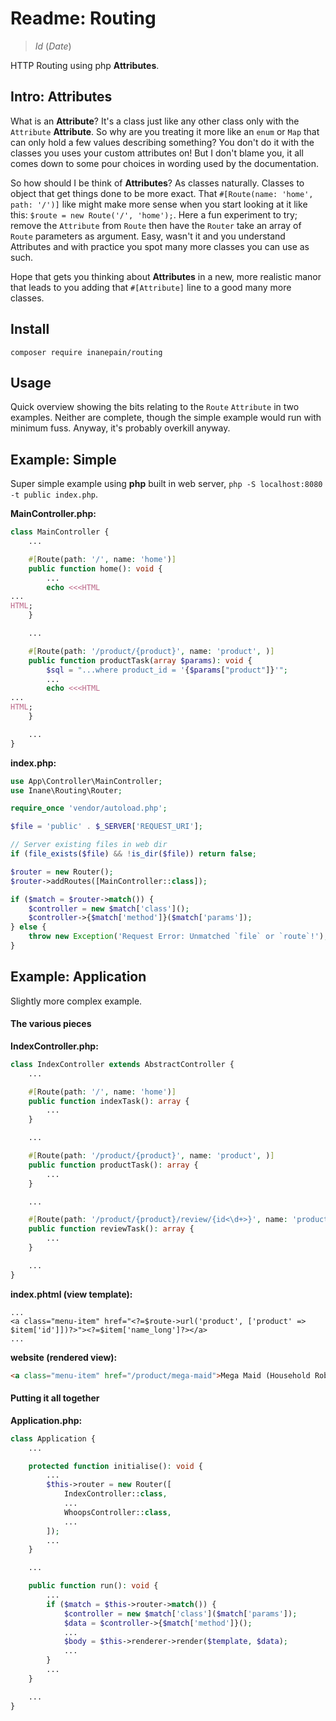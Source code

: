 # Readme: Routing

> $Id$ ($Date$)

HTTP Routing using php **Attributes**.

## Intro: Attributes

What is an **Attribute**? It's a class just like any other class only with the `Attribute` **Attribute**. So why are you treating it more like an `enum` or `Map` that can only hold a few values describing something? You don't do it with the classes you uses your custom attributes on! But I don't blame you, it all comes down to some pour choices in wording used by the documentation.

So how should I be think of **Attributes**? As classes naturally. Classes to object that get things done to be more exact. That `#[Route(name: 'home', path: '/')]` like might make more sense when you start looking at it like this: `$route = new Route('/', 'home');`. Here a fun experiment to try; remove the `Attribute` from `Route` then have the `Router` take an array of `Route` parameters as argument. Easy, wasn't it and you understand Attributes and with practice you spot many more classes you can use as such.

Hope that gets you thinking about **Attributes** in a new, more realistic manor that leads to you adding that `#[Attribute]` line to a good many more classes.

## Install

`composer require inanepain/routing`

## Usage

Quick overview showing the bits relating to the `Route` `Attribute` in two examples. Neither are complete, though the simple example would run with minimum fuss. Anyway, it's probably overkill anyway.

## Example: Simple

Super simple example using **php** built in web server, `php -S localhost:8080 -t public index.php`.

**MainController.php:**

```php
class MainController {
    ...

    #[Route(path: '/', name: 'home')]
    public function home(): void {
        ...
        echo <<<HTML
...
HTML;
    }

    ...

    #[Route(path: '/product/{product}', name: 'product', )]
    public function productTask(array $params): void {
        $sql = "...where product_id = '{$params["product"]}'";
        ...
        echo <<<HTML
...
HTML;
    }

    ...
}
```

**index.php:**

```php
use App\Controller\MainController;
use Inane\Routing\Router;

require_once 'vendor/autoload.php';

$file = 'public' . $_SERVER['REQUEST_URI'];

// Server existing files in web dir
if (file_exists($file) && !is_dir($file)) return false;

$router = new Router();
$router->addRoutes([MainController::class]);

if ($match = $router->match()) {
    $controller = new $match['class']();
    $controller->{$match['method']}($match['params']);
} else {
    throw new Exception('Request Error: Unmatched `file` or `route`!');
}

```

## Example: Application

Slightly more complex example.

#### The various pieces

**IndexController.php:**

```php
class IndexController extends AbstractController {
    ...

    #[Route(path: '/', name: 'home')]
    public function indexTask(): array {
        ...
    }

    ...

    #[Route(path: '/product/{product}', name: 'product', )]
    public function productTask(): array {
        ...
    }

    ...

    #[Route(path: '/product/{product}/review/{id<\d+>}', name: 'product-review')]
    public function reviewTask(): array {
        ...
    }

    ...
}
```

**index.phtml (view template):**

```phtml
...
<a class="menu-item" href="<?=$route->url('product', ['product' => $item['id']])?>"><?=$item['name_long']?></a>
...
```

**website (rendered view):**

```html
<a class="menu-item" href="/product/mega-maid">Mega Maid (Household Robot Helper)</a>
```

#### Putting it all together

**Application.php:**

```php
class Application {
    ...

    protected function initialise(): void {
        ...
        $this->router = new Router([
            IndexController::class,
            ...
            WhoopsController::class,
            ...
        ]);
        ...
    }

    ...

    public function run(): void {
        ...
        if ($match = $this->router->match()) {
            $controller = new $match['class']($match['params']);
            $data = $controller->{$match['method']}();
            ...
            $body = $this->renderer->render($template, $data);
            ...
        }
        ...
    }

    ...
}
```
